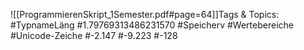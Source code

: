 
![[ProgrammierenSkript_1Semester.pdf#page=64]]Tags & Topics:
   #TypnameLäng
   #1.79769313486231570
   #Speicherv
   #Wertebereiche
   #Unicode-Zeiche
   #-2.147
   #-9.223
   #-128